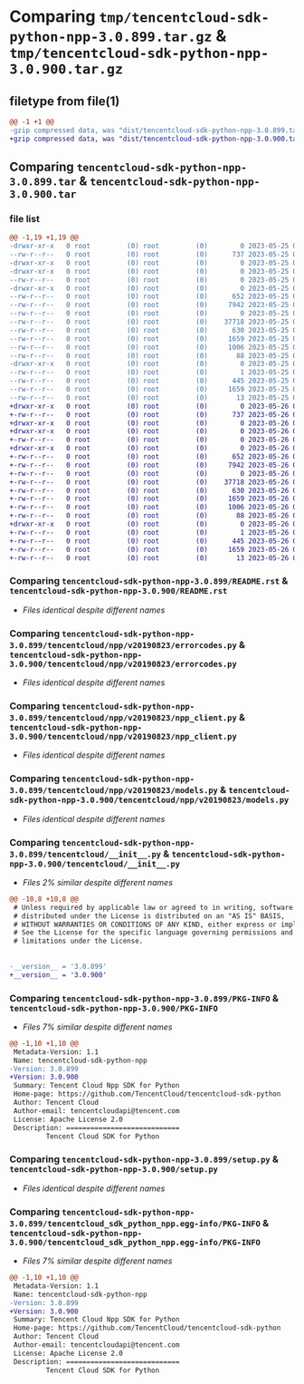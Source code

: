 # Comparing `tmp/tencentcloud-sdk-python-npp-3.0.899.tar.gz` & `tmp/tencentcloud-sdk-python-npp-3.0.900.tar.gz`

## filetype from file(1)

```diff
@@ -1 +1 @@
-gzip compressed data, was "dist/tencentcloud-sdk-python-npp-3.0.899.tar", last modified: Thu May 25 00:32:35 2023, max compression
+gzip compressed data, was "dist/tencentcloud-sdk-python-npp-3.0.900.tar", last modified: Fri May 26 02:24:11 2023, max compression
```

## Comparing `tencentcloud-sdk-python-npp-3.0.899.tar` & `tencentcloud-sdk-python-npp-3.0.900.tar`

### file list

```diff
@@ -1,19 +1,19 @@
-drwxr-xr-x   0 root         (0) root         (0)        0 2023-05-25 00:32:35.000000 tencentcloud-sdk-python-npp-3.0.899/
--rw-r--r--   0 root         (0) root         (0)      737 2023-05-25 00:32:34.000000 tencentcloud-sdk-python-npp-3.0.899/README.rst
-drwxr-xr-x   0 root         (0) root         (0)        0 2023-05-25 00:32:34.000000 tencentcloud-sdk-python-npp-3.0.899/tencentcloud/
-drwxr-xr-x   0 root         (0) root         (0)        0 2023-05-25 00:32:34.000000 tencentcloud-sdk-python-npp-3.0.899/tencentcloud/npp/
--rw-r--r--   0 root         (0) root         (0)        0 2023-05-25 00:32:34.000000 tencentcloud-sdk-python-npp-3.0.899/tencentcloud/npp/__init__.py
-drwxr-xr-x   0 root         (0) root         (0)        0 2023-05-25 00:32:34.000000 tencentcloud-sdk-python-npp-3.0.899/tencentcloud/npp/v20190823/
--rw-r--r--   0 root         (0) root         (0)      652 2023-05-25 00:32:34.000000 tencentcloud-sdk-python-npp-3.0.899/tencentcloud/npp/v20190823/errorcodes.py
--rw-r--r--   0 root         (0) root         (0)     7942 2023-05-25 00:32:34.000000 tencentcloud-sdk-python-npp-3.0.899/tencentcloud/npp/v20190823/npp_client.py
--rw-r--r--   0 root         (0) root         (0)        0 2023-05-25 00:32:34.000000 tencentcloud-sdk-python-npp-3.0.899/tencentcloud/npp/v20190823/__init__.py
--rw-r--r--   0 root         (0) root         (0)    37718 2023-05-25 00:32:34.000000 tencentcloud-sdk-python-npp-3.0.899/tencentcloud/npp/v20190823/models.py
--rw-r--r--   0 root         (0) root         (0)      630 2023-05-25 00:32:34.000000 tencentcloud-sdk-python-npp-3.0.899/tencentcloud/__init__.py
--rw-r--r--   0 root         (0) root         (0)     1659 2023-05-25 00:32:34.000000 tencentcloud-sdk-python-npp-3.0.899/PKG-INFO
--rw-r--r--   0 root         (0) root         (0)     1006 2023-05-25 00:32:34.000000 tencentcloud-sdk-python-npp-3.0.899/setup.py
--rw-r--r--   0 root         (0) root         (0)       88 2023-05-25 00:32:35.000000 tencentcloud-sdk-python-npp-3.0.899/setup.cfg
-drwxr-xr-x   0 root         (0) root         (0)        0 2023-05-25 00:32:34.000000 tencentcloud-sdk-python-npp-3.0.899/tencentcloud_sdk_python_npp.egg-info/
--rw-r--r--   0 root         (0) root         (0)        1 2023-05-25 00:32:34.000000 tencentcloud-sdk-python-npp-3.0.899/tencentcloud_sdk_python_npp.egg-info/dependency_links.txt
--rw-r--r--   0 root         (0) root         (0)      445 2023-05-25 00:32:34.000000 tencentcloud-sdk-python-npp-3.0.899/tencentcloud_sdk_python_npp.egg-info/SOURCES.txt
--rw-r--r--   0 root         (0) root         (0)     1659 2023-05-25 00:32:34.000000 tencentcloud-sdk-python-npp-3.0.899/tencentcloud_sdk_python_npp.egg-info/PKG-INFO
--rw-r--r--   0 root         (0) root         (0)       13 2023-05-25 00:32:34.000000 tencentcloud-sdk-python-npp-3.0.899/tencentcloud_sdk_python_npp.egg-info/top_level.txt
+drwxr-xr-x   0 root         (0) root         (0)        0 2023-05-26 02:24:11.000000 tencentcloud-sdk-python-npp-3.0.900/
+-rw-r--r--   0 root         (0) root         (0)      737 2023-05-26 02:24:11.000000 tencentcloud-sdk-python-npp-3.0.900/README.rst
+drwxr-xr-x   0 root         (0) root         (0)        0 2023-05-26 02:24:11.000000 tencentcloud-sdk-python-npp-3.0.900/tencentcloud/
+drwxr-xr-x   0 root         (0) root         (0)        0 2023-05-26 02:24:11.000000 tencentcloud-sdk-python-npp-3.0.900/tencentcloud/npp/
+-rw-r--r--   0 root         (0) root         (0)        0 2023-05-26 02:24:11.000000 tencentcloud-sdk-python-npp-3.0.900/tencentcloud/npp/__init__.py
+drwxr-xr-x   0 root         (0) root         (0)        0 2023-05-26 02:24:11.000000 tencentcloud-sdk-python-npp-3.0.900/tencentcloud/npp/v20190823/
+-rw-r--r--   0 root         (0) root         (0)      652 2023-05-26 02:24:11.000000 tencentcloud-sdk-python-npp-3.0.900/tencentcloud/npp/v20190823/errorcodes.py
+-rw-r--r--   0 root         (0) root         (0)     7942 2023-05-26 02:24:11.000000 tencentcloud-sdk-python-npp-3.0.900/tencentcloud/npp/v20190823/npp_client.py
+-rw-r--r--   0 root         (0) root         (0)        0 2023-05-26 02:24:11.000000 tencentcloud-sdk-python-npp-3.0.900/tencentcloud/npp/v20190823/__init__.py
+-rw-r--r--   0 root         (0) root         (0)    37718 2023-05-26 02:24:11.000000 tencentcloud-sdk-python-npp-3.0.900/tencentcloud/npp/v20190823/models.py
+-rw-r--r--   0 root         (0) root         (0)      630 2023-05-26 02:24:11.000000 tencentcloud-sdk-python-npp-3.0.900/tencentcloud/__init__.py
+-rw-r--r--   0 root         (0) root         (0)     1659 2023-05-26 02:24:11.000000 tencentcloud-sdk-python-npp-3.0.900/PKG-INFO
+-rw-r--r--   0 root         (0) root         (0)     1006 2023-05-26 02:24:11.000000 tencentcloud-sdk-python-npp-3.0.900/setup.py
+-rw-r--r--   0 root         (0) root         (0)       88 2023-05-26 02:24:11.000000 tencentcloud-sdk-python-npp-3.0.900/setup.cfg
+drwxr-xr-x   0 root         (0) root         (0)        0 2023-05-26 02:24:11.000000 tencentcloud-sdk-python-npp-3.0.900/tencentcloud_sdk_python_npp.egg-info/
+-rw-r--r--   0 root         (0) root         (0)        1 2023-05-26 02:24:11.000000 tencentcloud-sdk-python-npp-3.0.900/tencentcloud_sdk_python_npp.egg-info/dependency_links.txt
+-rw-r--r--   0 root         (0) root         (0)      445 2023-05-26 02:24:11.000000 tencentcloud-sdk-python-npp-3.0.900/tencentcloud_sdk_python_npp.egg-info/SOURCES.txt
+-rw-r--r--   0 root         (0) root         (0)     1659 2023-05-26 02:24:11.000000 tencentcloud-sdk-python-npp-3.0.900/tencentcloud_sdk_python_npp.egg-info/PKG-INFO
+-rw-r--r--   0 root         (0) root         (0)       13 2023-05-26 02:24:11.000000 tencentcloud-sdk-python-npp-3.0.900/tencentcloud_sdk_python_npp.egg-info/top_level.txt
```

### Comparing `tencentcloud-sdk-python-npp-3.0.899/README.rst` & `tencentcloud-sdk-python-npp-3.0.900/README.rst`

 * *Files identical despite different names*

### Comparing `tencentcloud-sdk-python-npp-3.0.899/tencentcloud/npp/v20190823/errorcodes.py` & `tencentcloud-sdk-python-npp-3.0.900/tencentcloud/npp/v20190823/errorcodes.py`

 * *Files identical despite different names*

### Comparing `tencentcloud-sdk-python-npp-3.0.899/tencentcloud/npp/v20190823/npp_client.py` & `tencentcloud-sdk-python-npp-3.0.900/tencentcloud/npp/v20190823/npp_client.py`

 * *Files identical despite different names*

### Comparing `tencentcloud-sdk-python-npp-3.0.899/tencentcloud/npp/v20190823/models.py` & `tencentcloud-sdk-python-npp-3.0.900/tencentcloud/npp/v20190823/models.py`

 * *Files identical despite different names*

### Comparing `tencentcloud-sdk-python-npp-3.0.899/tencentcloud/__init__.py` & `tencentcloud-sdk-python-npp-3.0.900/tencentcloud/__init__.py`

 * *Files 2% similar despite different names*

```diff
@@ -10,8 +10,8 @@
 # Unless required by applicable law or agreed to in writing, software
 # distributed under the License is distributed on an "AS IS" BASIS,
 # WITHOUT WARRANTIES OR CONDITIONS OF ANY KIND, either express or implied.
 # See the License for the specific language governing permissions and
 # limitations under the License.
 
 
-__version__ = '3.0.899'
+__version__ = '3.0.900'
```

### Comparing `tencentcloud-sdk-python-npp-3.0.899/PKG-INFO` & `tencentcloud-sdk-python-npp-3.0.900/PKG-INFO`

 * *Files 7% similar despite different names*

```diff
@@ -1,10 +1,10 @@
 Metadata-Version: 1.1
 Name: tencentcloud-sdk-python-npp
-Version: 3.0.899
+Version: 3.0.900
 Summary: Tencent Cloud Npp SDK for Python
 Home-page: https://github.com/TencentCloud/tencentcloud-sdk-python
 Author: Tencent Cloud
 Author-email: tencentcloudapi@tencent.com
 License: Apache License 2.0
 Description: ============================
         Tencent Cloud SDK for Python
```

### Comparing `tencentcloud-sdk-python-npp-3.0.899/setup.py` & `tencentcloud-sdk-python-npp-3.0.900/setup.py`

 * *Files identical despite different names*

### Comparing `tencentcloud-sdk-python-npp-3.0.899/tencentcloud_sdk_python_npp.egg-info/PKG-INFO` & `tencentcloud-sdk-python-npp-3.0.900/tencentcloud_sdk_python_npp.egg-info/PKG-INFO`

 * *Files 7% similar despite different names*

```diff
@@ -1,10 +1,10 @@
 Metadata-Version: 1.1
 Name: tencentcloud-sdk-python-npp
-Version: 3.0.899
+Version: 3.0.900
 Summary: Tencent Cloud Npp SDK for Python
 Home-page: https://github.com/TencentCloud/tencentcloud-sdk-python
 Author: Tencent Cloud
 Author-email: tencentcloudapi@tencent.com
 License: Apache License 2.0
 Description: ============================
         Tencent Cloud SDK for Python
```

